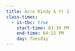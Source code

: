 ```yaml
---
title: Acro Kindy & Yr 1
class-times:
  - is-tbc: true
    start-time: 03:30 PM
    end-time: 04:15 PM
    day: Tuesday
---
```


